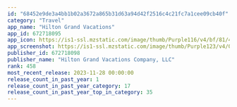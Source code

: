 ```yaml
---
id: "68452e9de3a4bb1b02a3672a865b31d63a94d42f2516c4c21fc7a1cee09cb40f"
category: "Travel"
app_name: "Hilton Grand Vacations"
app_id: 672718095
app_icon: https://is1-ssl.mzstatic.com/image/thumb/Purple116/v4/bf/81/4d/bf814de5-d35f-3c67-fc55-ca76d1836e52/AppIcon-0-0-1x_U007emarketing-0-0-0-8-0-0-sRGB-0-0-0-GLES2_U002c0-512MB-85-220-0-0.jpeg/1024x1024bb.png
app_screenshot: https://is1-ssl.mzstatic.com/image/thumb/Purple123/v4/09/9d/d0/099dd029-bd1e-2827-5c1c-3085c32981b3/pr_source.png/1242x2688bb.png
publisher_id: 672718098
publisher_name: "Hilton Grand Vacations Company, LLC"
rank: 458
most_recent_release: 2023-11-28 00:00:00
release_count_in_past_year: 1
release_count_in_past_year_category: 17
release_count_in_past_year_top_in_category: 35
---
```

